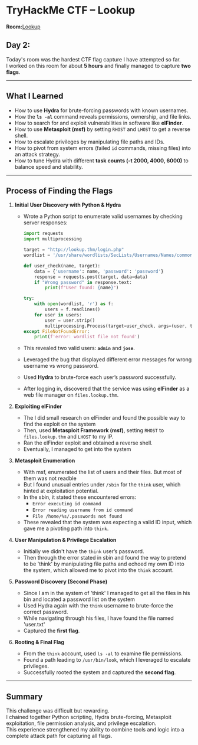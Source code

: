 # TryHackMe CTF – Lookup

**Room:**[Lookup](https://tryhackme.com/room/lookup)
## Day 2:

Today's room was the hardest CTF flag capture I have attempted so far.  
I worked on this room for about **5 hours** and finally managed to capture **two flags**.  

---

##  What I Learned

- How to use **Hydra** for brute-forcing passwords with known usernames.  
- How the **`ls -al`** command reveals permissions, ownership, and file links.  
- How to search for and exploit vulnerabilities in software like **elFinder**.  
- How to use **Metasploit (msf)** by setting `RHOST` and `LHOST` to get a reverse shell.  
- How to escalate privileges by manipulating file paths and IDs.  
- How to pivot from system errors (failed `id` commands, missing files) into an attack strategy.  
- How to tune Hydra with different **task counts (-t 2000, 4000, 6000)** to balance speed and stability.  
---

## Process of Finding the Flags

1. **Initial User Discovery with Python & Hydra**  
   - Wrote a Python script to enumerate valid usernames by checking server responses:

     ```python
     import requests
     import multiprocessing

     target = "http://lookup.thm/login.php"
     wordlist = '/usr/share/wordlists/SecLists/Usernames/Names/common.txt'

     def user_check(name, target):
         data = {'username': name, 'password': 'password'}
         response = requests.post(target, data=data)
         if "Wrong password" in response.text:
             print(f"User found: {name}")

     try:
         with open(wordlist, 'r') as f:
             users = f.readlines()
         for user in users:
             user = user.strip()
             multiprocessing.Process(target=user_check, args=(user, target)).start()
     except FileNotFoundError:
         print(f'error: wordlist file not found')
     ```

   - This revealed two valid users: **`admin`** and **`jose`**.  
   - Leveraged the bug that displayed different error messages for wrong username vs wrong password.  
   - Used **Hydra** to brute-force each user’s password successfully.  
   - After logging in, discovered that the service was using **elFinder** as a web file manager on `files.lookup.thm`.

2. **Exploiting elFinder**  
   - The I did small research on elFinder and found the possible way to find the exploit on the system
   - Then, used **Metasploit Framework (msf)**, setting `RHOST` to `files.lookup.thm` and `LHOST` to my IP.  
   - Ran the elFinder exploit and obtained a reverse shell.  
   - Eventually, I managed to get into the system

3. **Metasploit Enumeration**  
   - With msf, enumerated the list of users and their files. But most of them was not readble
   - But I found unusual entries under `/sbin` for the `think` user, which hinted at exploitation potential.  
   - In the sbin, it stated these encountered errors:  
     - `Error executing id command`  
     - `Error reading username from id command`  
     - `File /home/%s/.passwords not found`  
   - These revealed that the system was expecting a valid ID input, which gave me a pivoting path into `think`.

4. **User Manipulation & Privilege Escalation**  
   - Initially we didn't have the `think` user’s password.  
   - Then through the error stated in sbin and found the way to pretend to be 'think' by manipulating file paths and echoed my own ID into the system, which allowed me to pivot into the `think` account.  

5. **Password Discovery (Second Phase)**  
   - Since I am in the system of 'think' I managed to get all the files in his bin and located a password list on the system
   - Used Hydra again with the `think` username to brute-force the correct password.  
   - While navigating through his files, I have found the file named 'user.txt'
   - Captured the **first flag**.  

6. **Rooting & Final Flag**  
   - From the `think` account, used `ls -al` to examine file permissions.  
   - Found a path leading to `/usr/bin/look`, which I leveraged to escalate privileges.  
   - Successfully rooted the system and captured the **second flag**.  

---

##  Summary
This challenge was difficult but rewarding.  
I chained together Python scripting, Hydra brute-forcing, Metasploit exploitation, file permission analysis, and privilege escalation.  
This experience strengthened my ability to combine tools and logic into a complete attack path for capturing all flags.
